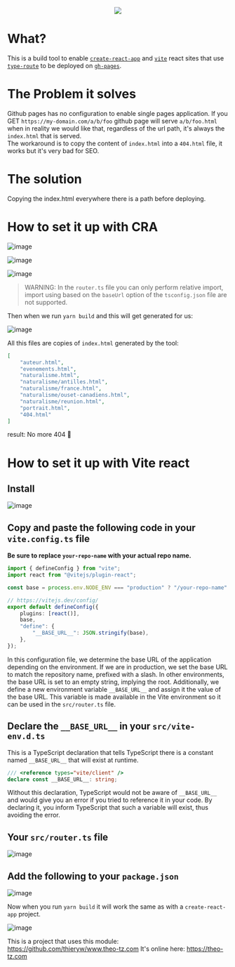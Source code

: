 <p align="center">
    <img src="https://github.com/garronej/github-pages-plugin-for-typeroute/workflows/ci/badge.svg?branch=develop">
</p>

# What?

This is a build tool to enable [`create-react-app`](https://create-react-app.dev) and [`vite`](https://vitejs.dev/) react sites that use [`type-route`](https://typehero.org/type-route) to be deployed on [`gh-pages`](https://pages.github.com).

# The Problem it solves

Github pages has no configuration to enable single pages application.
If you GET `https://my-domain.com/a/b/foo` github page will serve `a/b/foo.html` when in reality we would like that, regardless of the url path, it's always the `index.html` that is served.  
The workaround is to copy the content of `index.html` into a `404.html` file, it works but it's very bad for SEO.

# The solution

Copying the index.html everywhere there is a path before deploying.

# How to set it up with CRA

![image](https://user-images.githubusercontent.com/39378411/281859013-837c1b51-e2e4-4a3b-81de-523a95b3107a.png)

![image](https://user-images.githubusercontent.com/6702424/100515424-7004ca80-317c-11eb-9d7d-c371de576c11.png)

![image](https://user-images.githubusercontent.com/39378411/150363865-061c42d0-4093-4518-a5dc-a320ed0a55d1.png)

> WARNING: In the `router.ts` file you can only perform
> relative import, import using based on the `baseUrl` option
> of the `tsconfig.json` file are not supported.

Then when we run `yarn build` and this will get generated for us:

![image](https://user-images.githubusercontent.com/6702424/100515450-a04c6900-317c-11eb-8153-a5a278ae58cd.png)

All this files are copies of `index.html` generated by the tool:

```json
[
    "auteur.html",
    "evenements.html",
    "naturalisme.html",
    "naturalisme/antilles.html",
    "naturalisme/france.html",
    "naturalisme/ouset-canadiens.html",
    "naturalisme/reunion.html",
    "portrait.html",
    "404.html"
]
```

result: No more 404 🥳

# How to set it up with Vite react

## Install

![image](https://user-images.githubusercontent.com/39378411/281859013-837c1b51-e2e4-4a3b-81de-523a95b3107a.png)

## Copy and paste the following code in your `vite.config.ts` file

**Be sure to replace `your-repo-name` with your actual repo name.**

```ts
import { defineConfig } from "vite";
import react from "@vitejs/plugin-react";

const base = process.env.NODE_ENV === "production" ? "/your-repo-name" : "";

// https://vitejs.dev/config/
export default defineConfig({
    plugins: [react()],
    base,
    "define": {
        "__BASE_URL__": JSON.stringify(base),
    },
});
```

In this configuration file, we determine the base URL of the application depending on the environment. If we are in production, we set the base URL to match the repository name, prefixed with a slash. In other environments, the base URL is set to an empty string, implying the root. Additionally, we define a new environment variable `__BASE_URL__` and assign it the value of the base URL. This variable is made available in the Vite environment so it can be used in the `src/router.ts` file.

## Declare the `__BASE_URL__` in your `src/vite-env.d.ts`

This is a TypeScript declaration that tells TypeScript there is a constant named `__BASE_URL__` that will exist at runtime.

```ts
/// <reference types="vite/client" />
declare const __BASE_URL__: string;
```

Without this declaration, TypeScript would not be aware of `__BASE_URL__` and would give you an error if you tried to reference it in your code. By declaring it, you inform TypeScript that such a variable will exist, thus avoiding the error.

## Your `src/router.ts` file

![image](https://user-images.githubusercontent.com/39378411/281867932-bff9013b-50c6-4d5e-9533-a287301addd1.png)

## Add the following to your `package.json`

![image](https://user-images.githubusercontent.com/39378411/150363865-061c42d0-4093-4518-a5dc-a320ed0a55d1.png)

Now when you run `yarn build` it will work the same as with a `create-react-app` project.

![image](https://user-images.githubusercontent.com/6702424/100515655-fcfc5380-317d-11eb-8f52-7f207e1a24ce.png)

This is a project that uses this module: https://github.com/thieryw/www.theo-tz.com
It's online here: https://theo-tz.com
